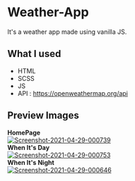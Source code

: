 # Weather-App
It's a weather app made using vanilla JS.
## What I used
* HTML
* SCSS
* JS
* API : https://openweathermap.org/api

## Preview Images
**HomePage**
<br>
<a href="https://ibb.co/phxhCGR"><img src="https://i.ibb.co/8Y0YFTd/Screenshot-2021-04-29-000739.png" alt="Screenshot-2021-04-29-000739" border="0"></a>
<br>
**When It's Day**
<br>
<a href="https://ibb.co/PMQpDj9"><img src="https://i.ibb.co/JqQL3ty/Screenshot-2021-04-29-000753.png" alt="Screenshot-2021-04-29-000753" border="0"></a>
<br>
**When It's Night**
<br>
<a href="https://ibb.co/tMNrxkZ"><img src="https://i.ibb.co/nsVJnZ3/Screenshot-2021-04-29-000646.png" alt="Screenshot-2021-04-29-000646" border="0"></a>
